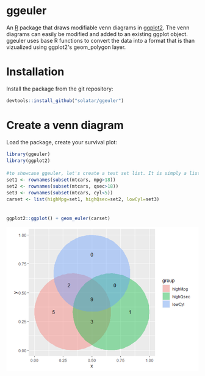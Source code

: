 # ggeuler

An [R](https://www.r-project.org) package that draws modifiable venn diagrams in [ggplot2](https://ggplot2.tidyverse.org/). The venn diagrams can easily be modified and added to an existing ggplot object. ggeuler uses base R functions to convert the data into a format that is than vizualized using ggplot2's geom_polygon layer.

# Installation
Install the package from the git repository:
``` r
devtools::install_github("solatar/ggeuler")
```

# Create a venn diagram
Load the package, create your survival plot:
``` r
library(ggeuler)
library(ggplot2)

#to showcase ggeuler, let's create a test set list. It is simply a list of vectors.
set1 <- rownames(subset(mtcars, mpg>18))
set2 <- rownames(subset(mtcars, qsec>18))
set3 <- rownames(subset(mtcars, cyl<5))
carset <- list(highMpg=set1, highQsec=set2, lowCyl=set3)


ggplot2::ggplot() + geom_euler(carset)
```

<img src="readme_files/venn3_normal.png"/>
